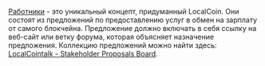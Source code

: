 [Работники](introduction/workers) - это уникальный концепт, придуманный LocalCoin. Они состоят из предложений по предоставлению услуг в обмен на зарплату от самого блокчейна. Предложение должно включать в себя ссылку на веб-сайт или ветку форума, которая объясняет назначение предложения. Коллекцию предложений можно найти здесь: [LocalCointalk - Stakeholder Proposals Board](https://bocalcointalk.org/index.php/board,75.0.html).